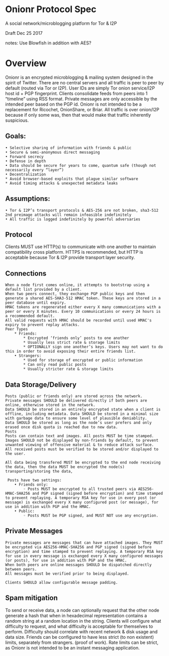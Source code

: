 # Onionr Protocol Spec

A social network/microblogging platform for Tor & I2P

Draft Dec 25 2017

notes:
Use Blowfish in addition with AES?

# Overview

Onionr is an encrypted microblogging & mailing system designed in the spirit of Twitter.
There are no central servers and all traffic is peer to peer by default (routed via Tor or I2P).
User IDs are simply Tor onion service/I2P host id + PGP fingerprint.
Clients consolidate feeds from peers into 1 “timeline” using RSS format.
Private messages are only accessible by the intended peer based on the PGP id.
Onionr is not intended to be a replacement for Ricochet, OnionShare, or Briar.
All traffic is over onion/I2P because if only some was, then that would make that traffic inherently suspicious.
## Goals:
    • Selective sharing of information with friends & public
    • Secure & semi-anonymous direct messaging
    • Forward secrecy
    • Defense in depth
    • Data should be secure for years to come, quantum safe (though not necessarily every “layer”)
    • Decentralization
    * Avoid browser-based exploits that plague similar software
    * Avoid timing attacks & unexpected metadata leaks
## Assumptions:
    • Tor & I2P’s transport protocols & AES-256 are not broken, sha3-512 2nd preimage attacks will remain infeasible indefinitely
    • All traffic is logged indefinitely by powerful adversaries
## Protocol
Clients MUST use HTTP(s) to communicate with one another to maintain compatibility cross platform. HTTPS is recommended, but HTTP is acceptable because Tor & I2P provide transport layer security.
## Connections
    When a node first comes online, it attempts to bootstrap using a default list provided by a client.
    When two peers connect, they exchange PGP public keys and then generate a shared AES-SHA3-512 HMAC token. These keys are stored in a peer database until expiry.
    HMAC tokens are regenerated either every X many communications with a peer or every X minutes. Every 10 communications or every 24 hours is a recommended default.
    All valid requests with HMAC should be recorded until used HMAC's expiry to prevent replay attacks.
    Peer Types
        * Friends:
            * Encrypted ‘friends only’ posts to one another
            * Usually less strict rate & storage limits
            * OPTIONALLY sign one another’s keys. Users may not want to do this in order to avoid exposing their entire friends list.
        • Strangers:
            * Used for storage of encrypted or public information
            * Can only read public posts
            * Usually stricter rate & storage limits
## Data Storage/Delivery

    Posts (public or friends only) are stored across the network.
    Private messages SHOULD be delivered directly if both peers are online, otherwise stored in the network.
    Data SHOULD be stored in an entirely encrypted state when a client is offline, including metadata. Data SHOULD be stored in a minimal size with garbage data to ensure some level of plausible deniablity.
    Data SHOULD be stored as long as the node’s user prefers and only erased once disk quota is reached due to new data.
    Posts
    Posts can contain text and images. All posts MUST be time stamped.
    Images SHOULD not be displayed by non-friends by default, to prevent unwanted viewing of offensive material & to reduce attack surface.
    All received posts must be verified to be stored and/or displayed to the user.

    All data being transfered MUST be encrypted to the end node receiving the data, then the data MUST be encrypted the node(s) transporting/storing the data,

     Posts have two settings:
        • Friends only:
            ◦ Posts MUST be encrypted to all trusted peers via AES256-HMAC-SHA256 and PGP signed (signed before encryption) and time stamped to prevent replaying. A temporary RSA key for use in every post (or message) is exchanged every X many configured post (or message), for use in addition with PGP and the HMAC.
        • Public:
            ◦ Posts MUST be PGP signed, and MUST NOT use any encryption.
## Private Messages

    Private messages are messages that can have attached images. They MUST be encrypted via AES256-HMAC-SHA256 and PGP signed (signed before encryption) and time stamped to prevent replaying. A temporary RSA key for use in every message is exchanged every X many configured messages (or posts), for use in addition with PGP and the HMAC.
    When both peers are online messages SHOULD be dispatched directly between peers.
    All messages must be verified prior to being displayed.

    Clients SHOULD allow configurable message padding.
## Spam mitigation

To send or receive data, a node can optionally request that the other node generate a hash that when in hexadecimal representation contains a random string at a random location in the string. Clients will configure what difficulty to request, and what difficulty is acceptable for themselves to perform. Difficulty should correlate with recent network & disk usage and data size. Friends can be configured to have less strict (to non existent) limits, separately from strangers. (proof of work).
Rate limits can be strict, as Onionr is not intended to be an instant messaging application.
